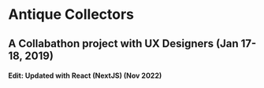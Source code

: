 # Antique Collectors



## A Collabathon project with UX Designers (Jan 17-18, 2019)



#### Edit: Updated with React (NextJS) (Nov 2022)